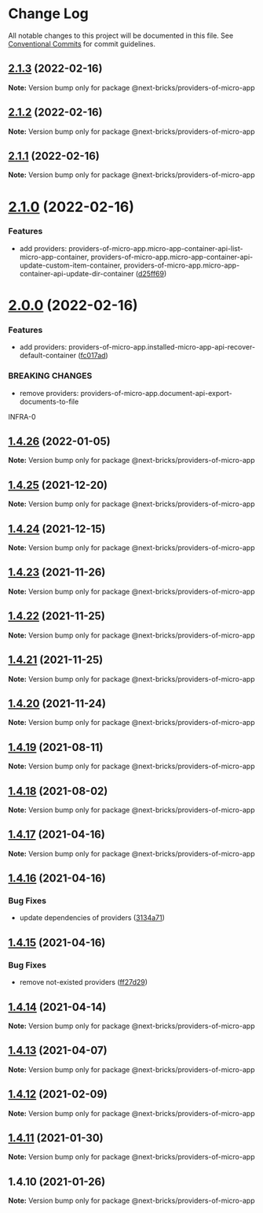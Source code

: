 # Change Log

All notable changes to this project will be documented in this file.
See [Conventional Commits](https://conventionalcommits.org) for commit guidelines.

## [2.1.3](https://github.com/easyops-cn/next-providers/compare/@next-bricks/providers-of-micro-app@2.1.2...@next-bricks/providers-of-micro-app@2.1.3) (2022-02-16)

**Note:** Version bump only for package @next-bricks/providers-of-micro-app

## [2.1.2](https://github.com/easyops-cn/next-providers/compare/@next-bricks/providers-of-micro-app@2.1.1...@next-bricks/providers-of-micro-app@2.1.2) (2022-02-16)

**Note:** Version bump only for package @next-bricks/providers-of-micro-app

## [2.1.1](https://github.com/easyops-cn/next-providers/compare/@next-bricks/providers-of-micro-app@2.1.0...@next-bricks/providers-of-micro-app@2.1.1) (2022-02-16)

**Note:** Version bump only for package @next-bricks/providers-of-micro-app

# [2.1.0](https://github.com/easyops-cn/next-providers/compare/@next-bricks/providers-of-micro-app@2.0.0...@next-bricks/providers-of-micro-app@2.1.0) (2022-02-16)

### Features

- add providers: providers-of-micro-app.micro-app-container-api-list-micro-app-container, providers-of-micro-app.micro-app-container-api-update-custom-item-container, providers-of-micro-app.micro-app-container-api-update-dir-container ([d25ff69](https://github.com/easyops-cn/next-providers/commit/d25ff690d51ad0c51cd99283af840d31973d8eab))

# [2.0.0](https://github.com/easyops-cn/next-providers/compare/@next-bricks/providers-of-micro-app@1.4.26...@next-bricks/providers-of-micro-app@2.0.0) (2022-02-16)

### Features

- add providers: providers-of-micro-app.installed-micro-app-api-recover-default-container ([fc017ad](https://github.com/easyops-cn/next-providers/commit/fc017ad1c2b3ec43002f74174e5fc036ae78c2b8))

### BREAKING CHANGES

- remove providers: providers-of-micro-app.document-api-export-documents-to-file

INFRA-0

## [1.4.26](https://github.com/easyops-cn/next-providers/compare/@next-bricks/providers-of-micro-app@1.4.25...@next-bricks/providers-of-micro-app@1.4.26) (2022-01-05)

**Note:** Version bump only for package @next-bricks/providers-of-micro-app

## [1.4.25](https://github.com/easyops-cn/next-providers/compare/@next-bricks/providers-of-micro-app@1.4.24...@next-bricks/providers-of-micro-app@1.4.25) (2021-12-20)

**Note:** Version bump only for package @next-bricks/providers-of-micro-app

## [1.4.24](https://github.com/easyops-cn/next-providers/compare/@next-bricks/providers-of-micro-app@1.4.23...@next-bricks/providers-of-micro-app@1.4.24) (2021-12-15)

**Note:** Version bump only for package @next-bricks/providers-of-micro-app

## [1.4.23](https://github.com/easyops-cn/next-providers/compare/@next-bricks/providers-of-micro-app@1.4.22...@next-bricks/providers-of-micro-app@1.4.23) (2021-11-26)

**Note:** Version bump only for package @next-bricks/providers-of-micro-app

## [1.4.22](https://github.com/easyops-cn/next-providers/compare/@next-bricks/providers-of-micro-app@1.4.21...@next-bricks/providers-of-micro-app@1.4.22) (2021-11-25)

**Note:** Version bump only for package @next-bricks/providers-of-micro-app

## [1.4.21](https://github.com/easyops-cn/next-providers/compare/@next-bricks/providers-of-micro-app@1.4.20...@next-bricks/providers-of-micro-app@1.4.21) (2021-11-25)

**Note:** Version bump only for package @next-bricks/providers-of-micro-app

## [1.4.20](https://github.com/easyops-cn/next-providers/compare/@next-bricks/providers-of-micro-app@1.4.19...@next-bricks/providers-of-micro-app@1.4.20) (2021-11-24)

**Note:** Version bump only for package @next-bricks/providers-of-micro-app

## [1.4.19](https://github.com/easyops-cn/next-providers/compare/@next-bricks/providers-of-micro-app@1.4.18...@next-bricks/providers-of-micro-app@1.4.19) (2021-08-11)

**Note:** Version bump only for package @next-bricks/providers-of-micro-app

## [1.4.18](https://github.com/easyops-cn/next-providers/compare/@next-bricks/providers-of-micro-app@1.4.17...@next-bricks/providers-of-micro-app@1.4.18) (2021-08-02)

**Note:** Version bump only for package @next-bricks/providers-of-micro-app

## [1.4.17](https://github.com/easyops-cn/next-providers/compare/@next-bricks/providers-of-micro-app@1.4.16...@next-bricks/providers-of-micro-app@1.4.17) (2021-04-16)

**Note:** Version bump only for package @next-bricks/providers-of-micro-app

## [1.4.16](https://github.com/easyops-cn/next-providers/compare/@next-bricks/providers-of-micro-app@1.4.15...@next-bricks/providers-of-micro-app@1.4.16) (2021-04-16)

### Bug Fixes

- update dependencies of providers ([3134a71](https://github.com/easyops-cn/next-providers/commit/3134a71758f1ec4e9a0b5423e3f78d39e46bb196))

## [1.4.15](https://github.com/easyops-cn/next-providers/compare/@next-bricks/providers-of-micro-app@1.4.14...@next-bricks/providers-of-micro-app@1.4.15) (2021-04-16)

### Bug Fixes

- remove not-existed providers ([ff27d29](https://github.com/easyops-cn/next-providers/commit/ff27d29da3ac8036c5bd51b5d60f95a882af0604))

## [1.4.14](https://github.com/easyops-cn/next-providers/compare/@next-bricks/providers-of-micro-app@1.4.13...@next-bricks/providers-of-micro-app@1.4.14) (2021-04-14)

**Note:** Version bump only for package @next-bricks/providers-of-micro-app

## [1.4.13](https://github.com/easyops-cn/next-providers/compare/@next-bricks/providers-of-micro-app@1.4.12...@next-bricks/providers-of-micro-app@1.4.13) (2021-04-07)

**Note:** Version bump only for package @next-bricks/providers-of-micro-app

## [1.4.12](https://github.com/easyops-cn/next-providers/compare/@next-bricks/providers-of-micro-app@1.4.11...@next-bricks/providers-of-micro-app@1.4.12) (2021-02-09)

**Note:** Version bump only for package @next-bricks/providers-of-micro-app

## [1.4.11](https://github.com/easyops-cn/next-providers/compare/@next-bricks/providers-of-micro-app@1.4.10...@next-bricks/providers-of-micro-app@1.4.11) (2021-01-30)

**Note:** Version bump only for package @next-bricks/providers-of-micro-app

## 1.4.10 (2021-01-26)

**Note:** Version bump only for package @next-bricks/providers-of-micro-app
